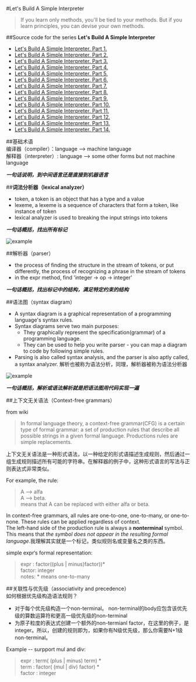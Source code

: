 #Let's Build A Simple Interpreter
  
>If  you learn only methods, you'll be tied to your methods. But if you learn principles, you can devise your own methods.  


##Source code for the series **Let's Build A Simple Interpreter**

+ [Let's Build A Simple Interpreter. Part 1.](https://ruslanspivak.com/lsbasi-part1/)
+ [Let's Build A Simple Interpreter. Part 2.](https://ruslanspivak.com/lsbasi-part2/)
+ [Let's Build A Simple Interpreter. Part 3.](https://ruslanspivak.com/lsbasi-part3/)
+ [Let's Build A Simple Interpreter. Part 4.](https://ruslanspivak.com/lsbasi-part4/)
+ [Let's Build A Simple Interpreter. Part 5.](https://ruslanspivak.com/lsbasi-part5/)
+ [Let's Build A Simple Interpreter. Part 6.](https://ruslanspivak.com/lsbasi-part6/)
+ [Let's Build A Simple Interpreter. Part 7.](https://ruslanspivak.com/lsbasi-part7/)
+ [Let's Build A Simple Interpreter. Part 8.](https://ruslanspivak.com/lsbasi-part8/)
+ [Let's Build A Simple Interpreter. Part 9.](https://ruslanspivak.com/lsbasi-part9/)
+ [Let's Build A Simple Interpreter. Part 10.](https://ruslanspivak.com/lsbasi-part10/)
+ [Let's Build A Simple Interpreter. Part 11.](https://ruslanspivak.com/lsbasi-part11/)
+ [Let's Build A Simple Interpreter. Part 12.](https://ruslanspivak.com/lsbasi-part12/)
+ [Let's Build A Simple Interpreter. Part 13.](https://ruslanspivak.com/lsbasi-part13/)
+ [Let's Build A Simple Interpreter. Part 14.](https://ruslanspivak.com/lsbasi-part14/)



##基础术语   
编译器（compiler）：language --> machine language  
解释器（interpreter）: language --> some other forms but not machine language
  
***一句话说明，到中间语言还是直接到机器语言***      
  

##**词法分析器（lexical analyzer）**  
- token, a token is an object that has a type and a value  
- lexeme, a lexeme is a sequence of characters that form a token, like instance of token    
- lexical analyzer is used to breaking the input strings into tokens    
  
***一句话概括，找出所有标记***    
  
![example](https://ruslanspivak.com/lsbasi-part2/lsbasi_part2_lexemes.png "token & lexeme")  
  

##解析器（parser）
- the process of finding the structure in the stream of tokens, or put differently, the process of recognizing a phrase in the stream of tokens  
- in the expr method, find 'integer -> op -> integer'    
  
***一句话概括，找出标记中的结构，满足特定约束的结构*** 

##语法图（syntax diagram）
- A syntax diagram is a graphical representation of a programming language's syntax rules.  
- Syntax diagrams serve two main purposes:  
   -  They graphically represent the specification(grammar) of a programming language.
   -  They can be used to help you write parser - you can map a diagram to code by following simple rules.  
- Parsing is also called syntax analysis, and the parser is also aptly called, a syntax analyzer. 解析也被称为语法分析，同理，解析器被称为语法分析器   

![example](https://ruslanspivak.com/lsbasi-part3/lsbasi_part3_syntax_diagram.png "expr'syntax diagram ")    

***一句话概括，解析或语法解析就是把语法图用代码实现一遍***

##上下文无关语法（Context-free grammars）

from wiki
>In formal language theory, a context-free grammar(CFG) is a certain type of formal grammar: a set of production rules that describe all possible strings in a given formal language. Productions rules are simple replacements.   
   
上下文无关语法是一种形式语法，以一种给定的形式语描述生成规则，然后通过一组生成规则描述所有可能的字符串。在解释器的例子中，这种形式语言的写法与正则表达式非常类似。
   
For example, the rule:  
>A --> alfa   
>A --> beta.  
means that A can be replaced with either alfa or beta.  
  
In context-free grammars, all rules are one-to-one, one-to-many, or one-to-none. These rules can be applied regardless of context.  
The left-hand side of the production rule is always a **nonterminal** symbol. This means that *the symbol does not appear in the resulting formal language*.我理解其实就是一个标记，类似规则名或变量名之类的东西。      

simple expr‘s formal representation:   
>expr : factor((plus | minus)factor))*    
>factor: integer   
>notes: * means one-to-many

##关联性与优先级（associativity and precedence）    
如何根据优先级构造语法规则？  

- 对于每个优先级构造一个non-terminal。 non-terminal的body应包含该优先级的算数运算符和更高一级优先级的non-terminal   
- 为原子粒度的表达式创建一个额外的non-termianl factor，在这里的例子，是integer。所以，创建的规则即为，如果你有N级优先级，那么你需要N+1级non-terminal。

Example -- surpport mul and div:  
>expr : term( (plus | minus) term) *   
>term : factor( (mul | div) factor) *     
>factor : integer     
 
